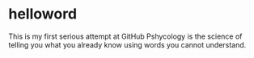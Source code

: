 # helloword
This is my first serious attempt at GitHub
Pshycology is the science of telling you what you already know using words you cannot understand.
